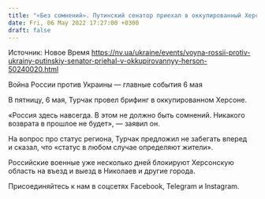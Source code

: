 ```yaml
---
title: "«Без сомнений». Путинский сенатор приехал в оккупированный Херсон и сказал, что Россия «здесь навсегда»"
date: Fri, 06 May 2022 17:27:00 +0300
draft: false
---
```

Источник: Новое Время https://nv.ua/ukraine/events/voyna-rossii-protiv-ukrainy-putinskiy-senator-priehal-v-okkupirovannyy-herson-50240020.html


Война России против Украины — главные события 6 мая

 В пятницу, 6 мая, Турчак провел брифинг в оккупированном Херсоне.

«Россия здесь навсегда. В этом не должно быть сомнений. Никакого возврата в прошлое не будет», — заявил он.

На вопрос про статус региона, Турчак предложил не забегать вперед и сказал, что «статус в любом случае определяют жители».

Российские военные уже несколько дней блокируют Херсонскую область на въезд и выезд в Николаев и другие города.

Присоединяйтесь к нам в соцсетях Facebook, Telegram и Instagram.
